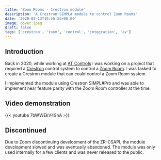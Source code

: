 ```yaml
---
title: 'Zoom Rooms - Crestron module'
description: 'A Crestron SIMPL# module to control Zoom Rooms'
date: '2020-03-13T10:56:56+08:00'
image: cover.jpeg
draft: false
tags: ['crestron', 'zoom', 'control', 'integration', 'av']
---
```


## Introduction

Back in 2020, while working at [AT Controls](https://www.atcontrols.com.au/) I was working on a project that required a [Crestron](https://www.crestron.com) control system to control a [Zoom Room](https://www.zoom.com/en/products/meeting-rooms/). I was tasked to create a Crestron module that can could control a Zoom Room system.

I implemented the module using Crestron SIMPL#Pro and was able to implement near feature parity with the Zoom Room controller at the time.

## Video demonstration

{{< youtube 7bWWEkV49hA >}}

## Discontinued

Due to Zoom discontinuing development of the ZR-CSAPI, the module development slowed and was eventually abandoned. The module was only used internally for a few clients and was never released to the public.